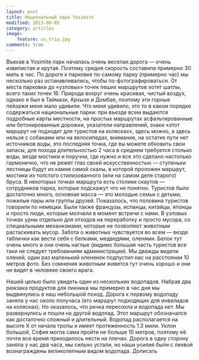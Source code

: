 ```yaml
---
layout: post
title: Национальный парк Yosimite
modified: 2013-09-05
category: articles
image:
    feature: us_trip.jpg
comments: true
---
```


Въехав в Yosimite парк началась очень веселая дорога — очень извилистая и
крутая. Поэтому средня скорость составила примерно 30 миль в час. По дороге к
парковке по самому парку (примерно час) мы несколько раз останавливались, чтобы
по-фотографироваться. От места парковки до «узловых» точек пеших маршрутов
хотят шатлы, всего таких точек 16. Природа вокруг очень красивая, чистый
воздух, однако я был в Таймази, Архызе и Домбае, поэтому эти горные пейзажи
меня мало удивили. Что меня удивило, это то в каком порядке содержаться
национальные парки: при въезде всем выдаются подробные карты местности, на
простых маршрутах асфальтированные или бетонированные дорожки, указатели
направлений, знаки «этот маршрут не подходит для туристов на колясках», здесь
можно, а здесь нельзя с собаками или на велосипедах, внимание, на остатке пути
нет источников воды, это последняя точка, где вы можете обновить свои запасы,
    для похода длительностью 2 часа в среднем требуется столько воды, везде
    мостики и поручни, где нужно и все это сделано настолько гармонично, что не
    режет глаз своей искусственностью — ступеньки лестницы будут из камня самой
    скалы, в которой проложен маршрут, мостики их толстого стилизованного (или
            на самом деле старого) бруса. В некоторых точках маршрута есть
    столики скаутов — сотрудников парка, которые подскажут что не понятно.
    Туристов было достаточно много, основная масса — это молодые семьи с
    детьми, пожилые пары или группы друзей. Показалось, что половина туристов
    говорили по немецки. Были также французы, испанцы, китайцы, японцы и просто
    люди, которые молчали в момент встречи с нами. В узловых точках урны
    отдельно для отходов на переработку и просто мусора, со специальными
    механизмами, которые не позволяют животным растаскивать мусор. Забота о
    животных чувствуется во всем — везде таблички как вести себя с белками,
    медведями, оленями. Белок тут очень много и они очень наглые (видимо
            большая часть туристов все таки не следует требованиям
            администрации). Мы дважды видели оленей, один раз маленький
    олененок подпустил нас на расстоянии 10 метров фото. Без сомнения животным
    живется тут очень хорошо и они не видят в человеке своего врага.

Нашей целью было увидеть один из нескольких водопадов. Набрав два рюкзака
продуктов для пикника мы примерно в час дня мы выдвинулись в наш небольшой
поход. Дорога к первому водопаду заняла у нас около получаса (это маршрут
        подходящих для инвалидов на колясках). Но оказалось, что речка
пересохла и водопада нет. Мы развернулись и пошли на другой водопад. Этот
маршрут обозначался как достаточно сложный и длительный. Водопад располагается
на высоте Х от начала тропы и имеет протяженность 1.3 мили. Уклон большой,
    София могла сама пройти не больше 10 метров, поэтому её почти все время
    приходилось нести на плечах. Дорога в одну сторону заняла у нас два часа,
    мы сильно устали, но наши усилия были с лихвой вознаграждены великолепным
    видом водопада.
Дописать
